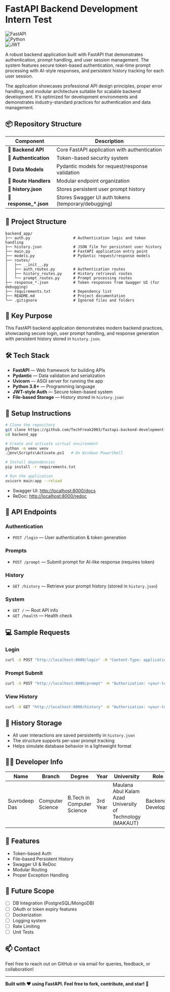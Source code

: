 # FastAPI Backend Development Intern Test

![FastAPI](https://img.shields.io/badge/FastAPI-005571?style=for-the-badge&logo=fastapi)  
![Python](https://img.shields.io/badge/python-3670A0?style=for-the-badge&logo=python&logoColor=ffdd54)  
![JWT](https://img.shields.io/badge/JWT-black?style=for-the-badge&logo=JSON%20web%20tokens)

A robust backend application built with FastAPI that demonstrates authentication, prompt handling, and user session management. The system features secure token-based authentication, real-time prompt processing with AI-style responses, and persistent history tracking for each user session.

The application showcases professional API design principles, proper error handling, and modular architecture suitable for scalable backend development. It's optimized for development environments and demonstrates industry-standard practices for authentication and data management.

## 📦 Repository Structure

| Component | Description |
|-----------|-------------|
| 🔗 **Backend API** | Core FastAPI application with authentication |
| 🔗 **Authentication** | Token-based security system |
| 🔗 **Data Models** | Pydantic models for request/response validation |
| 🔗 **Route Handlers** | Modular endpoint organization |
| 📁 **history.json** | Stores persistent user prompt history |
| 📁 **response_*.json** | Stores Swagger UI auth tokens (temporary/debugging) |

## 📂 Project Structure

```
backend_app/
├── auth.py                   # Authentication logic and token handling
├── history.json              # JSON file for persistent user history
├── main.py                   # FastAPI application entry point
├── models.py                 # Pydantic request/response models
├── routes/
│   ├── __init__.py
│   ├── auth_routes.py        # Authentication routes
│   ├── history_routes.py     # History retrieval routes
│   └── prompt_routes.py      # Prompt processing routes
├── response_*.json           # Token responses from Swagger UI (for debugging)
├── requirements.txt          # Dependency list
├── README.md                 # Project documentation
└── .gitignore                # Ignored files and folders
```

## 🧠 Key Purpose

This FastAPI backend application demonstrates modern backend practices, showcasing secure login, user prompt handling, and response generation with persistent history stored in `history.json`.

## 🛠 Tech Stack

- **FastAPI** — Web framework for building APIs  
- **Pydantic** — Data validation and serialization  
- **Uvicorn** — ASGI server for running the app  
- **Python 3.8+** — Programming language  
- **JWT-style Auth** — Secure token-based system  
- **File-based Storage** — History stored in `history.json`

## 🔧 Setup Instructions

```bash
# Clone the repository
git clone https://github.com/TechFreak2003/fastapi-backend-development-intern-test
cd backend_app

# Create and activate virtual environment
python -m venv venv
.env\Scripts\Activate.ps1   # On Windows PowerShell

# Install dependencies
pip install -r requirements.txt

# Run the application
uvicorn main:app --reload
```

- Swagger UI: [http://localhost:8000/docs](http://localhost:8000/docs)  
- ReDoc: [http://localhost:8000/redoc](http://localhost:8000/redoc)

## 🔐 API Endpoints

### Authentication
- `POST /login` — User authentication & token generation

### Prompts
- `POST /prompt` — Submit prompt for AI-like response (requires token)

### History
- `GET /history` — Retrieve your prompt history (stored in `history.json`)

### System
- `GET /` — Root API info  
- `GET /health` — Health check

## 💻 Sample Requests

### Login
```bash
curl -X POST "http://localhost:8000/login" -H "Content-Type: application/json" -d '{"username": "alice", "password": "password123"}'
```

### Prompt Submit
```bash
curl -X POST "http://localhost:8000/prompt" -H "Authorization: <your-token>" -H "Content-Type: application/json" -d '{"prompt": "What is the capital of France?"}'
```

### View History
```bash
curl -X GET "http://localhost:8000/history" -H "Authorization: <your-token>"
```

## 📄 History Storage

- All user interactions are saved persistently in `history.json`  
- The structure supports per-user prompt tracking  
- Helps simulate database behavior in a lightweight format

## 👨‍💻 Developer Info

| Name           | Branch           | Degree                     | Year       | University                                                 | Role               |
|----------------|------------------|-----------------------------|------------|------------------------------------------------------------|--------------------|
| Suvrodeep Das  | Computer Science | B.Tech in Computer Science | 3rd Year   | Maulana Abul Kalam Azad University of Technology (MAKAUT) | Backend Developer  |


## 🚀 Features

- Token-based Auth  
- File-based Persistent History  
- Swagger UI & ReDoc  
- Modular Routing  
- Proper Exception Handling

## 🔮 Future Scope

- [ ] DB Integration (PostgreSQL/MongoDB)  
- [ ] OAuth or token expiry features  
- [ ] Dockerization  
- [ ] Logging system  
- [ ] Rate Limiting  
- [ ] Unit Tests

## 📫 Contact

Feel free to reach out on GitHub or via email for queries, feedback, or collaboration!

---

**Built with ❤️ using FastAPI. Feel free to fork, contribute, and star!** 🚀
